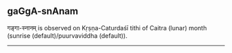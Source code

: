 ## gaGgA-snAnam

गङ्गा-स्नानम् is observed on Kṛṣṇa-Caturdaśī tithi of Caitra (lunar) month (sunrise (default)/puurvaviddha (default)).


---
